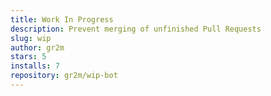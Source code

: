 ```yaml
---
title: Work In Progress
description: Prevent merging of unfinished Pull Requests
slug: wip
author: gr2m
stars: 5
installs: 7
repository: gr2m/wip-bot
---
```

